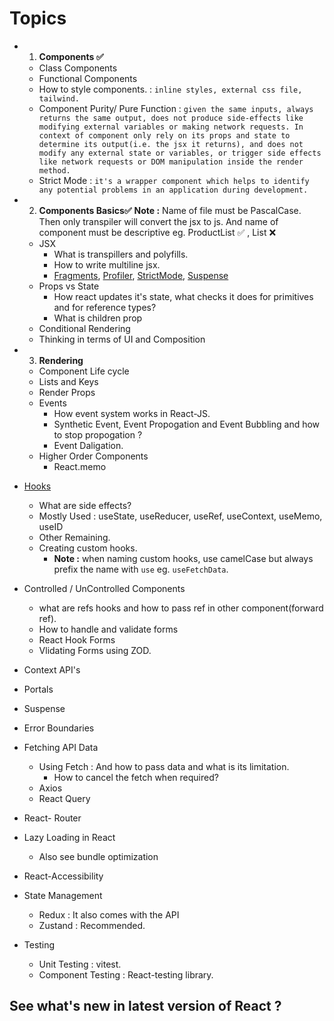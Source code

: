 # Topics

- 1. **Components ✅**

  - Class Components
  - Functional Components
  - How to style components. : `inline styles, external css file, tailwind.`
  - Component Purity/ Pure Function : `given the same inputs, always returns the same output, does not produce side-effects like modifying external variables or making network requests. In context of component only rely on its props and state to determine its output(i.e. the jsx it returns), and does not modify any external state or variables, or trigger side effects like network requests or DOM manipulation inside the render method.`
  - Strict Mode : `it's a wrapper component which helps to identify any potential problems in an application during development.`
- 2. **Components Basics✅**
     **Note :** Name of file must be PascalCase. Then only transpiler will convert the jsx to js. And name of  component must be descriptive eg. ProductList ✅ , List ❌

  - JSX
    - What is transpillers and polyfills.
    - How to write multiline jsx.
    - [Fragments](https://react.dev/reference/react/Fragment), [Profiler](https://react.dev/reference/react/Profiler), [StrictMode](https://react.dev/reference/react/StrictMode), [Suspense](https://react.dev/reference/react/Suspense)
  - Props vs State
    - How react updates it's state, what checks it does for primitives and for reference types?
    - What is children prop
  - Conditional Rendering
  - Thinking in terms of UI and Composition
- 3. **Rendering**

  - Component Life cycle
  - Lists and Keys
  - Render Props
  - Events
    - How event system works in React-JS.
    - Synthetic Event, Event Propogation and Event Bubbling and how to stop propogation ?
    - Event Daligation.
  - Higher Order Components
    - React.memo
- [Hooks](https://react.dev/reference/react/hooks)

  - What are side effects?
  - Mostly Used : useState, useReducer, useRef, useContext, useMemo, useID
  - Other Remaining.
  - Creating custom hooks.
    - **Note :** when naming custom hooks, use camelCase but always prefix the name with `use` eg. `useFetchData`.
- Controlled / UnControlled Components

  - what are refs hooks and how to pass ref in other component(forward ref).
  - How to handle and validate forms
  - React Hook Forms
  - Vlidating Forms using ZOD.
- Context API's
- Portals
- Suspense
- Error Boundaries
- Fetching API Data

  - Using Fetch : And how to pass data and what is its limitation.
    - How to cancel the fetch when required?
  - Axios
  - React Query
- React- Router
- Lazy Loading in React

  - Also see bundle optimization
- React-Accessibility
- State Management

  - Redux : It also comes with the API
  - Zustand : Recommended.
- Testing

  - Unit Testing : vitest.
  - Component Testing : React-testing library.

## See what's new in latest version of React ?
